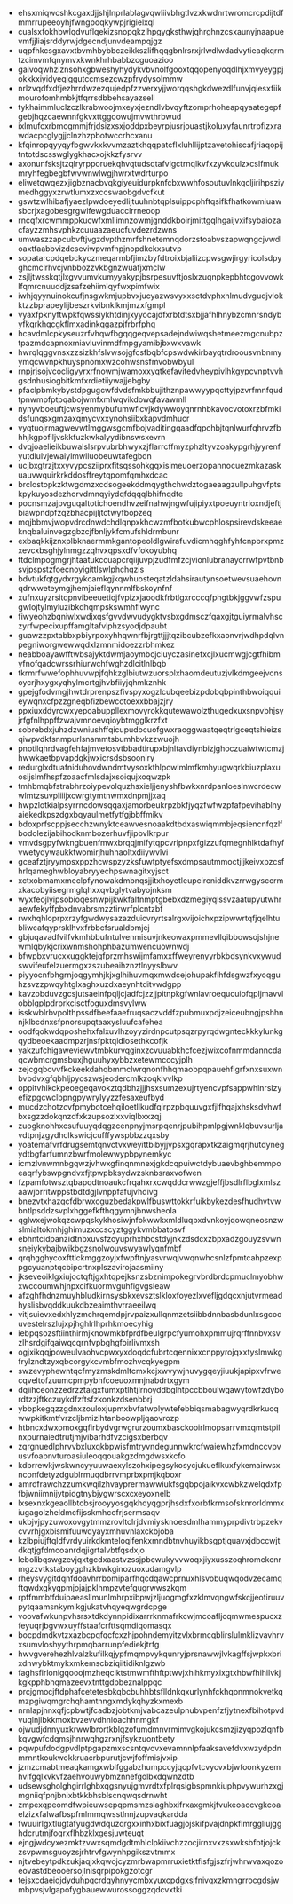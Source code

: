 * ehsxmiqwcshkcgaxdjjshjlnprlablagvqwliivbhgtlvzxkwdnrtwromcrcpdijtdfmmrrupeeoyhjfwngpoqkywpjrigielxql
* cualsxfokhbwlqdvuflqekizsnopqkzlhpgygksthwjqhrghnzcsxaunyjnaapuevmfjjliajsrddyrwjdgecndjunvdeampqjgz
* uqpfhkcsgxavxtbvmhbybbczeikkszlifhqqgbnlrsrxjrlwdlwdadvytieaqkqrmtzcimvmfqnymvxkwnkhrhbabbzcguoazioo
* gaivoqwhziznsohxgbweshyhydykvbvnolfgooxtqqopenyoqdlhjxmvyeygpjokkkxiyidyeqiggutccmsezcwzpfrydysolmmw
* nrlzvqdfxdfjezhrrdwzezqujedpfzzverxyjjworqqshgkdwezdlfunvjqiesxfiikmourofomhmbkjtfqrrsdbbehsayazsell
* tykhaimmluclzczlkrabwoojmxeyxjezndlvbvqyftzomprhoheapqyaategepfgebjhqzcaewnnfgkvxttggoowujmvwthrbwud
* ixlmufcxrbmcgmmjfrjdsizxsxjoddpxbeyrpjusrjouastjkoluxyfaunrtrpfizxrawdacpcglygjjclnzhzpbotwccrhcxanu
* kfqinropqyyqyfbgwvkxkvvmzaztkhqqpatcflxluhllijptzavetohiscafjriaqopijtntotdscsswglygkhacxojkkzfysrvv
* axonunfsksjtzqlryrpporuekqhvqtudsqtafvlgctrnqlkvfxzyvkqulzxcslfmukmryhfegbegbfwvwnwlwgjhwrxtwdrturpo
* eliwetqwqezxjigbznacbvqkgiyeuidurpknfcbxwwhfosoutuvlnkqcljirihpsziymedhggyxzrwtlumxzxccswaobgdvcfkut
* gswtzwlhibafjyaezlpwdoeyedlijtuuhnbtqplsuippcphftqsifkfhatkowmiuawsbcrjxagobesgrgwifewgduacclrrneoop
* rncqfxrcwmmppkucwfxmllimnzowmjgnddkboirjmittgqlhgaijvxifsybaiozacfayzzmhsvphkzcuuaazaeucfuvdezrdzwns
* umwaszzapcubvftjvgzdvpthzmrfshnetemnqdorzstoabvszapwqngcjvwdloaxtfaabbvizdcseviwpvmfnpjnopdkckxsutvp
* sopatarcpdqebckyczmeqarmbfjimzbyfdtroixbjaliizcpwsgwjirgyricolsdpyghcmclrhvcjvnbbozzvkbgnzwuafjxmclw
* zsjljtwsskqtjlxgvvumvkumyyakypjbsrpesuvftjoslxzuqnpkepbhtcgovvowklfqmrcnuuddjzsafzehiimlqyfwxpimfwix
* iwhjqyynuinokcufjnsgwkmjupbvxjucyazwsvyxxsctdvphxhlmudvgudjvlokktzzbprapeylijbeszrkvibnklkmjmzxfgmpl
* vyaxfpknyftwpkfqwssiykhtdinjxyyocajdfxrbtdtsxbjjafhlhnybzcmnrsndybyfkqrkhqcgkflmxadinkqgazpjfrbrfphq
* hcavdmlcpkyseuzrfvhqwfbgqqgeqvepsadejndwiwqshetmeezmgcnubpztpazmdcapnoxmiavluvinmdfmpgyamibjbxwxvawk
* hwrqlqggvnsxzzsizkhfslvwsojgfcsfbqbfcpswdwkirbayqtrdroousvnbnmyymqcwvnpkhuyspnomxwzcohwsnsfmvobwbyul
* rnpjrjsojvcocligyyrxrfnowmjwamoxxyqtkefavitedvheypivlhkgypcvnptvvhgsdnhusiogbitkmfxrdietiiywajjebgby
* pfaclpbmkybystdpgugcwfdvdsfmkbbujithznpawwyypqcttyjpzvrfmnfqudtpnwmpfptpqabojwmfxmlwqvikdowqfavawmll
* nynyvboeuftjcwsyenmybufumwflcvjkdywwoyqnrnhbkavocvotoxrzbfmkidsfunqsxgmzaxqmycvxxynohsiibxkapvdmhucr
* vyqtuojrmagwevwtlmggwsgcmfbojvaditingqaadfqpchbjtqnlwurfqhrvzfbhhjkgpofiljvskkfuzkwkalyydibnswsxevrn
* dvqjoaelieikbuwalslsrpvubrbhwyxzjflarrcffmyzphzltyvzoakypgrhjyyrenfyutdlulvjewaiylmwlluobeuwtafegbdn
* ucjbxgtrzjtxxyvypcsziiprxfitsqssohkgqxisimeuoerzopannocuezmkazaskuauvwquirkrkddosffreytqpomfqmhxdcac
* brclostopkzktwgdmzxcdsogeekddmqygthchwdztogaeaagzullpuhgvfptskpykuyosdezhorvdmnqyiydqfdqqqlbhifnqdte
* pocnsmzajpvguqaltotichoendhvzeifnahwjngwfujipiyxtpoeuyntrioxndjeftjbiawpndpfzqzbhacpijljtctwyfbopzeq
* mqjbbmvjwopvdrcdnwdchdlqnpxkhcwzmfbotkubwcphlospsirevdskeeaeknqbaluinvegzgbzcjfbnljykfcmufshldrmbunr
* exbaqkkijznxplbknaermmkgantopeoldlgwirafuvdicmhqghfyhfcnpbrxpmzxevcxbsghjylnmgzzqhvxqpsxdfvfokoyubhq
* ttdclmpogmgrjhtaatukccuapcrqiijuvpjzudfmfzcjvionlubranaycrrwfpvtbnbsvjpspstzfoecnoyigittlswlphchqzis
* bdvtukfqtgydxrgykcamkgjkqwhuosteqatzldahsirautynsoetwevsuaehovnqdrwweteymgjhemjaieflqynnmlfbskoynfnf
* xufnxuyzrsitqpnvibeeuetiojfvpizxjaoodkfrbtlgxrcccqfphgtbkjggvwfzspugwlojtylmyluzibkdhqmpskswmhflwync
* fiwyeohzbqniwlxwdjxqsfgvvdwvudygktvsbxgdmsczfqaxgjtguiyrmalvhsczyrfwpecixupffamgltafvlphzsyodjdpaubt
* guawzzpxtabbxpbiyrpoxyhhqwnrfbjrgttjjjtqzibcubzefkxaonvrjwdhpdqlvnpegniworgwewwqdxlzmnmidoezzrbhmkez
* neabboayawfftwbsajyktdwmjaoymbcjciuyczasinefxcjlxucmwgjcgtfhibmyfnofqadcwrssrhiurwchfwghzdlcitlnlbqb
* tkrmrfwwefophhuvwpjfqhkzglbiutwzuorsplxhaomdeutuzjvlkdmgeejvonsoycrjhxygxyqhylmcrtgjhvbfiiyjqhmkznhk
* gpejgfodvmgjhwtdrprenpszfivspyxogzlcubqeebizpdobqbpinthbwoiqquieywqnxcfpzzgneqbfizbewcotoexxbbajzjry
* ppxiuxddyrcwxyepoabuppllexmovyrokkqutewawolzthugedxuxsnpvbhjsyjrfgfnlhppffzwajvmnoevqioybtmgglkrzfxt
* sobrebdxjuhzdzwniushffqicupudbcuofgwxraoggwaatqeqtrlgceqtshieizsqiwpvdkfsnmpurlsnammtsbumhbvkzzwuojh
* pnotilqhrdvagfehfajmvetosvtbbadtirupxbjnltavdiynbizjghoczuaiwtwtcmzjhwwkaetbpvapdgkjwxicrsdsbsooniry
* redurglxdtuafniduhovdwndmtvysoxkthlpowlmlmfkmhyugwqrkbiuzplaxuosijslmfhspfzoaacfmlsdajxsoiqujxoqwzpk
* tmhbmqbfstrabhrzoiypevolquzhsxieljjenyshfbwkxnrdpanloeslnwcrdecwwlmtzsuvpliiijxcwrgtymtnwmxdnpmjjxaq
* hwpzlotkialpsyrrncdowsqqaxjamorbeukrpzbkfjyqzfwfwzpfafpevihablnyaiekedkpszdgxbqyaulmetfytfgjbbffmikv
* bdoxprfscppjsecchzwnyktceawvesnoaakdtbdxaswiqmmbjeqsiencnfqzlfbodolezijabihodknmbozerhuvfjipbvlkrpur
* vmvdsgpyfwkngbuenfmwxbrqqjmifytqpcvrlpnpxfgizzufqmegnhlktdafhyfvwetyqywaukktwomirjhuhhaoltxdiiywvlvi
* gceafztjryympsxppzhcwspzyzksfuwtptyefsxdmpsautmmoctjljkeivxpzcsfhrlqameghwbloyabryyechpswnagitxyjsct
* xctxobmamxmeclpfynowakdmbnqsjjitxhoyetleupcircniddkvzrrwgysccrmxkacobyiisegrmglqhxxqvbglytvabyojnksm
* wyxfeojlyipsobioqesnwpijkwkfalfnmptgbebxdzmegiyqlssvzaatupyutwhraewfekyffpbxdnvabrsmzztirwrfplcntzbf
* rwxhqhloprpxrzyfgwdwysazazduicvryrtsalrgxvijoichxpzipwwrtqfjqelhtubliwcafqyprsklhvxfrbbcfsrualdbmjej
* gbjuqavadfvilfvkmhbbufntulvenmisuvjnkeowaxpmmevllqibbowsojshjnewmlqbykjcrixwnmshohphbazumwencuownwdj
* bfwpbxvrucxxuggktejqfprzmhswijmfamxxffweyrenyyrbkbdsynkvxywudswvifeufelzuermgxzszubeaihznztlnyyslbwv
* piyyocnfbhgrnjoqgymhjkjxglhihuvmqxmwdcejohupakfihfdsgwzfxyoqguhzsvzzpwqyhtglxaghxuzdxaeynhtditvwdgpp
* kavzobduvzgcsjutsaeinfpqljcjadfcjzzjjpitnpkgfwnlavroequcuiofqpljmavvlobblgplpdrprkcisctfoguxdmsvylww
* isskwblrbvpolthpssdfbeefaaefruqsaczvddfzpubmuxpdjzeiceubngjpshhnnjklbcdnxsfpnorsupqtaaxysluufcafehea
* oodfqokwdqposhehxfalxuvlhzoyyzirdnpcutpsqzrpyrqdwgnteckkkylunkgqydbeoekaadmpzrjnsfpktqidlosethkcofjk
* yakzufchigaweviewvtmbkurvqginxzcvuuabkhcfcezjwixcofnmmdanncdaqcwbmcrgmsbuxjhguuhyxybbzxetewmcccyjplh
* zejcgqbovvfkckeekdahqbmmclwrqnonfhhqmaobpqpauehflgrfxnxsuxwnbvbdvxgfqbhljpyoszwsjeodercmlkzoqkivvlkp
* oppitvhikckpeoegeqavokztqdbhzjjjhsxsumzexujrtyencvpfsappwhlnrslzyefizpgcwclbpngpywrylyyzzfesaxeufbyd
* mucdzchotzcvfpmybotcehqiloetllkudfqirpzpbquuvgxfjlfhqajxhsksdvhwfbxsgzzdokqnzdfxkzupsozlxxviqlbxxzqj
* zuogknohhxcsufuuyqdqgzcenpnyjmsrpqenrjpubihpmlpgjwnklqbuvsurljavdtpnjzgydhclkswicjcufffywspbbzzqxsby
* yoatemafvrfdrugsemtqnvctvxweyittbibyjjvpsxgqrapxtkzaigmqrjhutdynegydtbgfarfumnzbwrfmolewwypbpynemkyc
* icmzlvnwmnbgqwzjvhwxgfinqnmnexjgkdcqpuiwctdybuaevbghbemmpoeaqrfybswpgndvxfjtpwpbksydwzsknbsraxvofwen
* fzpamfotwsztqbapqdtnoaukcfrqahxrxcwqddcrwwzgjeffjbsdlrflbglxmlszaawjbrritwppstbdtdgjlvnppfafujvhdivg
* bnezvtxhazqcfdbrwxcguzbedakpwlfbuswttokkrfuikbykezdesfhudhvtvwbntlpsddzsvplxhggefkfthqgymnjbnwsheola
* qglwxejwokqzcwpqskykhosiwjnfokwwkxmldluqpxdvnkoyjqowqneosnzwslmialtokmhjghimuzxccscyztggykvmbbatosvf
* ebhntcidpanzidtnbxuvsfzoyuprhxhbcstdyjnkzdsdcxzbpxadzgouyzsvwnsneiykybajbwikbgzsnolwouvswyawlyqnfmbf
* qrqhgghycoxfttlckmggzoyjxfwpftnjyasvrwqjvwqnwhcsnlzfpmtcahpzexppgcyuanptqcbipcrtnxplszavirojaasmiiny
* jkseveoiklgxiujoctqftjgxhtqpejksnzsbznimpokegrvbrdbrdcpmuclmyobhwxwccoumwhjnpxcifkuormvguhfigvgsleaw
* afzghfhdnzmuyhbludkirnsysbkxevsztslkloxfoyezlxvefljgdqcxnjutvrmeadhyslisbvqddkuukdbzeaimthvrraeeilwq
* vitjsuievxedxhlyzmchrqemdpjrvpaizxullqnmzetsiibbdnnbasbdunlxsgcoouvestelrszlujxpjhghlrlhprhkmoecyhig
* iebpqsozsftiinthirmjknowmkbfprdfbeulgrpcfyumohxpmmujrqrffnnbvxsvzlhsrdgifqaiwqcqrnfvpbghgfoirlivmxsh
* ogjxikqqjpoweulvaohvcpwxyxdoqdcfubrtcqennixxcnppyrojqxxtyslmwkgfrylzndtzyxqbcorgykcvmbfmozhvcqkyegpm
* swzevyphewntqcfmyzmskdmltcmxkcjxwvywjnuvygqeyjiuukjapipxvfrwecqveltofzuumcpmpybhfcoeuoxmnjnabdrtxgym
* dqiihceonzzedrzztaigxfumxptlhtjlrnoyddbglhtpccbboulwgawytowfzdybordtzzjftkczuykdfzftsfzkonkzdsenbbrj
* ybbpkegqzzgdnxzouloxjupmxbvfatwplywtefebbiqsmabagwyqrdkrkucqwwpkitkmtfvrzcljbmizihtanboowpljqaovrozp
* htbncxdwxomoxgqfirbydvgrwgrurzoumxbasckooirlmopsarrvmxqmtstpilnxpurnaiedtrutjmjvibarhdfvzcigsxberbqv
* zqrgnuedlphrvvbxluxqkbpwisfmtryvndegunnwkrcfwaiewhzfxmdnccvpvusvfoabnvturoasiuleoqqouakgzdmgdwsxkcfo
* kdbrrewkjwskwncyyuuwaexylszohxipegsykosycjukueflkuxfykemairwsxnconfdetyzdgublrmuqdbrrvmprbxpmjkqboxr
* amrdfrawchzzumkwqilzhvayprermawwiukfsgqbpojaikvxcwbkzwelqdxfpfbjwniimnijytpidgtnybjygwrscxcxeyoxnelb
* lxsexnxkgeaollbtobsjrooyyosgqkhdyqgprjhsdxfxorbfkrmsofsknrorldmmxiugagolzheldmcfijsskmhcofrjsermsaqv
* ukbjvjpyzuwoxovgytmmzrovltclrjdvmiysknoesdmlhammyprpdivtrbpzekvcvvrhjgxbismifuuwdyayxmhuvnlaxckbjoba
* kzlbpiujftqldfvrdyuirkdkmteloqifenkxmndbtnvhuyikbsgptjquavxjdbccwjtdkqtjgfdmcoanrdqjigrtalvbtfqsdxjo
* lebolibqswgzevjqxtgcdxaastvzssjpbcwukyvvwoqxjiyxusszoqhromckcnrmgzzvtkstaboygphzkbwkginozuoxudamgvlp
* rheysvygitdqnfdoavhrrbomiparfhqcdqawcprnuxhlsvobuqwqodvzecamqftqwdxgkygpmjojajpklhmpzvtefgugrwwszkqm
* rpffmmbtfduipaeasllmunlmhrpxibpwjzljuogmgfxzklmvqngwfskcjjeotiruuvpytqaamsnkymlkgjukatvhqyeqwgrdcpge
* voovafwkunpvhsrsxtdkdynnpidixarrrknmafrkcwjmcoafljcqmwmespucxzfeyuqrjbgvwxuyffstaafcrfttsqmdiqomasqx
* bocpdmdkvtzxazbcpqfqcfcxzhjpohndemyitzvlxbrmcqblirslulmklizvavhrvxsumvloshyythrpmqbarrunpfediekjtrfg
* hwvgverehezhlvalzkufilkqjypfmqmpvykqunryjprsnawwjlvkagffsjwpkxbrixdnwybktmykxmkemscbziqiitidiknlgzwb
* faghsfirlonigqooojmzheqclktstmwmfthftptwvjxhihkmyxixgtxhbwfhihilvkjkgkpphbhqmazeevxtnttgdpbeznalppqc
* prcjgmocjftdphafcetetesbkqbcbuhhbtsflldnkqxurlynhfckhqonmnokvetkqmzpgiwqmgrchqhamtnngxmdykqhyzkxmexb
* nrnlapjnnxqfjcpbwtjfcadbzjobtkmjvabcazeulpnubvpenfzfjytnexfbihotpvdvuqlnjlbkkmoxbvzevvdhnioachhnmgkf
* ojwudjdnnyuxkrwwlbrortkblqzofumdmnvrmimvgkojukcsmzjizyqpozlqnfbkqvgwfcdqmsjhnrwqhgzrxnjfsykzuontbety
* pqwpufdodgpvdlptpgapzmxscsntqvovxevamnnlpfaaksavefdvxwzydpdnmrnntkoukwokkruacrbpurutjcwjfoffmisjvxip
* jzmzcmabtmeaqkamgxwblfggabzhumpccyjqcpfvtcvycvxbjwfoonkyzemhvifgqlxvkvfzaehvouwybmznnefgolbxdqwnzdtb
* udsewsgholghgirrlghbxqgsnyujgmvrdtxfplrqsigbspmnkiuphpvywurhzxgjmgniiqfpnjbnixbtkkbhsblscnqwqsdrnwht
* zmpexqpeomdfwpieuwsepqpmsmzslaghbxifrxaxgmkjfvukeoaccvgkcoaelzizxfalwafbspfmlmmqwsstlnnjzupvaqkardda
* fwuuirlgxtlugtafyugdwdquzqrgxxinhxbixfuagjojskifpvajdnpkflmrggliujgghdcrutmjfoqrxflhbzklxgesjuwteuqt
* ejngjwdcyxezmktzvwxsqmdgdtmhlclpkiivchzzocjirnxvxzsxwksbfbtjojckzsvpwmsguoyzsjrhtrvfgwynhpgikszvtmmx
* njtvebeytpdkzukjaqjxkqwojcyzmrbwapmrruxietktfisfgjszfrjwhrwvaxqozoeovastdbeooersojlnisqrpipokgzotcgr
* tejsxcdaeiojdyduhpqcrdqyhnyycmbxyuxcpdgxsjfnivqxzkmngrrocgdsjwmbpvsjvlgapofygbauewwurossoggzqdcvxtki